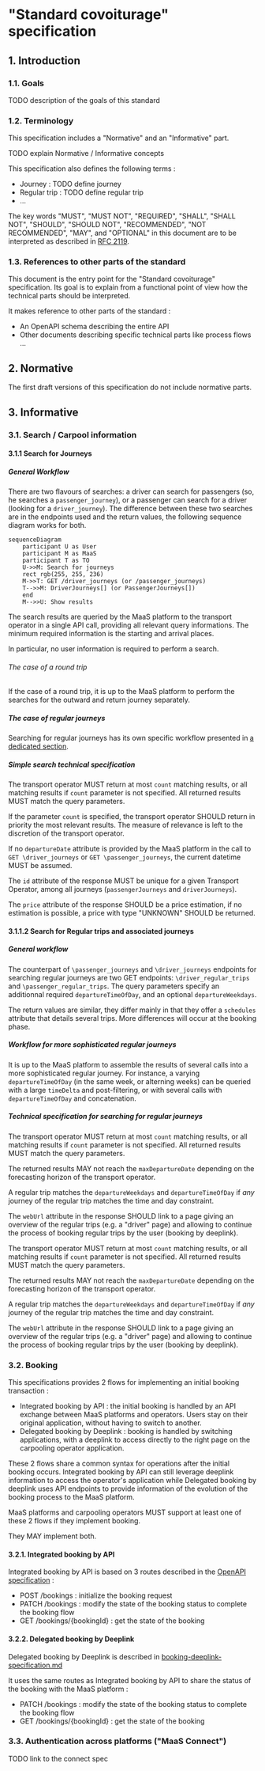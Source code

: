 # "Standard covoiturage" specification

## 1. Introduction

### 1.1. Goals

TODO description of the goals of this standard

### 1.2. Terminology

This specification includes a "Normative" and an "Informative" part.

TODO explain Normative / Informative concepts

This specification also defines the following terms : 

- Journey : TODO define journey 
- Regular trip : TODO define regular trip
- ...

The key words "MUST", "MUST NOT", "REQUIRED", "SHALL", "SHALL NOT", "SHOULD", "SHOULD NOT", "RECOMMENDED", "NOT RECOMMENDED", "MAY", and "OPTIONAL" in this document are to be interpreted as described in [RFC 2119](http://tools.ietf.org/html/rfc2119).

### 1.3. References to other parts of the standard

This document is the entry point for the "Standard covoiturage" specification. Its goal is to explain from a functional point of view how the technical parts should be interpreted.

It makes reference to other parts of the standard : 

- An OpenAPI schema describing the entire API
- Other documents describing specific technical parts like process flows ...

## 2. Normative 

The first draft versions of this specification do not include normative parts.

## 3. Informative

### 3.1. Search / Carpool information

#### 3.1.1 Search for Journeys

##### General Workflow

There are two flavours of searches: a driver can search for passengers (so, he 
searches a `passenger_journey`), or a passenger can search for a driver 
(looking for a `driver_journey`). The difference between these two searches 
are in the endpoints used and the return values, the following sequence 
diagram works for both.

~~~mermaid
sequenceDiagram
    participant U as User
    participant M as MaaS
    participant T as TO
    U->>M: Search for journeys
    rect rgb(255, 255, 236)
    M->>T: GET /driver_journeys (or /passenger_journeys)
    T-->>M: DriverJourneys[] (or PassengerJourneys[])
    end
    M-->>U: Show results
~~~

The search results are queried by the MaaS platform to the transport operator 
in a single API call, providing all relevant query informations. The minimum 
required information is the starting and arrival places.  

In particular, no user information is required to perform a search.

###### The case of a round trip

If the case of a round trip, it is up to the MaaS platform to perform the 
searches for the outward and return journey separately.

##### The case of regular journeys

Searching for regular journeys has its own specific workflow presented in
[a dedicated section](https://github.com/fabmob/standard-covoiturage/blob/spec_search/standard-covoiturage_specification.md#3112-search-for-regular-trips-and-associated-journeys).

##### Simple search technical specification

The transport operator MUST return at most `count` matching results, or all 
matching results if `count` parameter is not specified. All returned results 
MUST match the query parameters.

If the parameter `count` is specified, the transport operator SHOULD return in 
priority the most relevant results. The measure of relevance is left to the 
discretion of the transport operator.

If no `departureDate` attribute is provided by the MaaS platform in the call 
to `GET \driver_journeys` or `GET \passenger_journeys`, the current datetime 
MUST be assumed.

The `id` attribute of the response MUST be unique for a given Transport 
Operator, among all journeys (`passengerJourneys` and `driverJourneys`).

The `price` attribute of the response SHOULD be a price estimation, if no 
estimation is possible, a price with type "UNKNOWN" SHOULD be returned.

#### 3.1.1.2 Search for Regular trips and associated journeys

##### General workflow 

The counterpart of `\passenger_journeys` and `\driver_journeys` endpoints for 
searching regular journeys are two GET endpoints: `\driver_regular_trips` and 
`\passenger_regular_trips`. The query parameters specify an additionnal 
required `departureTimeOfDay`, and an optional `departureWeekdays`.

The return values are similar, they differ mainly in that they offer a 
`schedules` attribute that details several trips.  More differences will occur 
at the booking phase.

##### Workflow for more sophisticated regular journeys

It is up to the MaaS platform to assemble the results of several calls into a 
more sophisticated regular journey. For instance, a varying 
`departureTimeOfDay` (in the same week, or alterning weeks) can be queried 
with a large `timeDelta` and post-filtering, or with several calls with 
`departureTimeOfDay` and concatenation.

##### Technical specification for searching for regular journeys

The transport operator MUST return at most `count` matching results, or all 
matching results if `count` parameter is not specified. All returned results 
MUST match the query parameters.

The returned results MAY not reach the `maxDepartureDate` depending on the 
forecasting horizon of the transport operator.

A regular trip matches the `departureWeekdays` and `departureTimeOfDay` if 
*any* journey of the regular trip matches the time and day constraint.

The `webUrl` attribute in the response SHOULD link to a page giving an 
overview of the regular trips (e.g. a "driver" page) and allowing to continue 
the process of booking regular trips by the user (booking by deeplink).

The transport operator MUST return at most `count` matching results, or all 
matching results if `count` parameter is not specified. All returned results 
MUST match the query parameters.

The returned results MAY not reach the `maxDepartureDate` depending on the 
forecasting horizon of the transport operator.

A regular trip matches the `departureWeekdays` and `departureTimeOfDay` if 
*any* journey of the regular trip matches the time and day constraint.

The `webUrl` attribute in the response SHOULD link to a page giving an 
overview of the regular trips (e.g. a "driver" page) and allowing to continue 
the process of booking regular trips by the user (booking by deeplink).

### 3.2. Booking

This specifications provides 2 flows for implementing an initial booking transaction : 

- Integrated booking by API : the initial booking is handled by an API exchange between MaaS platforms and operators. Users stay on their original application, without having to switch to another.
- Delegated booking by Deeplink : booking is handled by switching applications, with a deeplink to access directly to the right page on the carpooling operator application.

These 2 flows share a common syntax for operations after the initial booking occurs. Integrated booking by API can still leverage deeplink information to access the operator's application while Delegated booking by deeplink uses API endpoints to provide information of the evolution of the booking process to the MaaS platform.

MaaS platforms and carpooling operators MUST support at least one of these 2 flows if they implement booking.

They MAY implement both.

#### 3.2.1. Integrated booking by API

Integrated booking by API is based on 3 routes described in the [OpenAPI specification](standard-covoiturage_openapi.yaml) : 

- POST /bookings : initialize the booking request
- PATCH /bookings : modify the state of the booking status to complete the booking flow 
- GET /bookings/{bookingId} : get the state of the booking

#### 3.2.2. Delegated booking by Deeplink

Delegated booking by Deeplink is described in [booking-deeplink-specification.md](booking-deeplink-specification.md)

It uses the same routes as Integrated booking by API to share the status of the booking with the MaaS platform : 

- PATCH /bookings : modify the state of the booking status to complete the booking flow 
- GET /bookings/{bookingId} : get the state of the booking

### 3.3. Authentication across platforms ("MaaS Connect")

TODO link to the connect spec
